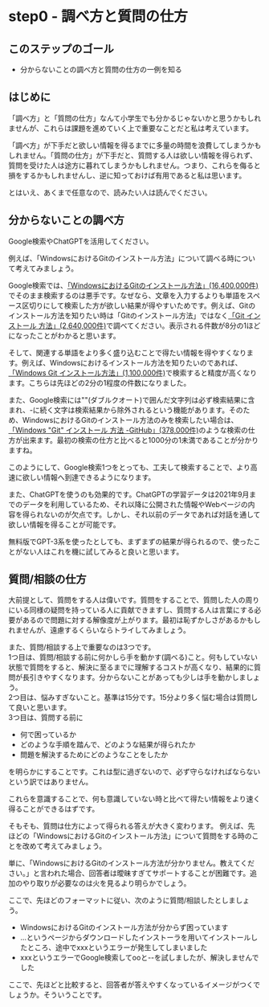 # step0 - 調べ方と質問の仕方
## このステップのゴール
- 分からないことの調べ方と質問の仕方の一例を知る

## はじめに
「調べ方」と「質問の仕方」なんて小学生でも分かるじゃないかと思うかもしれませんが、これらは課題を進めていく上で重要なことだと私は考えています。

「調べ方」が下手だと欲しい情報を得るまでに多量の時間を浪費してしまうかもしれません。「質問の仕方」が下手だと、質問する人は欲しい情報を得られず、質問を受けた人は途方に暮れてしまうかもしれません。つまり、これらを侮ると損をするかもしれませんし、逆に知っておけば有用であると私は思います。

とはいえ、あくまで任意なので、読みたい人は読んでください。

## 分からないことの調べ方
Google検索やChatGPTを活用してください。

例えば、「WindowsにおけるGitのインストール方法」について調べる時について考えてみましょう。

Google検索では、[「WindowsにおけるGitのインストール方法」(16,400,000件)](https://www.google.com/search?q=Git%E3%81%AE%E3%82%A4%E3%83%B3%E3%82%B9%E3%83%88%E3%83%BC%E3%83%AB%E6%96%B9%E6%B3%95)でそのまま検索するのは悪手です。なぜなら、文章を入力するよりも単語をスペース区切りにして検索した方が欲しい結果が得やすいためです。例えば、Gitのインストール方法を知りたい時は「Gitのインストール方法」ではなく[「Git インストール 方法」(2,640,000件)](https://www.google.com/search?q=Git+%E3%82%A4%E3%83%B3%E3%82%B9%E3%83%88%E3%83%BC%E3%83%AB+%E6%96%B9%E6%B3%95)で調べてください。表示される件数が8分の1ほどになったことがわかると思います。

そして、関連する単語をより多く盛り込むことで得たい情報を得やすくなります。例えば、Windowsにおけるインストール方法を知りたいのであれば、[「Windows Git インストール方法」(1,100,000件)](https://www.google.com/search?q=Windows%20Git%20%E3%82%A4%E3%83%B3%E3%82%B9%E3%83%88%E3%83%BC%E3%83%AB%E6%96%B9%E6%B3%95)で検索すると精度が高くなります。こちらは先ほどの2分の1程度の件数になりました。

また、Google検索には""(ダブルクオート)で囲んだ文字列は必ず検索結果に含まれ、-に続く文字は検索結果から除外されるという機能があります。そのため、WindowsにおけるGitのインストール方法のみを検索したい場合は、[「Windows "Git" インストール 方法 -GitHub」(378,000件)](https://www.google.com/search?q=Windows+%22Git%22+%E3%82%A4%E3%83%B3%E3%82%B9%E3%83%88%E3%83%BC%E3%83%AB%E6%96%B9%E6%B3%95+-GitHub)のような検索の仕方が出来ます。最初の検索の仕方と比べると1000分の1未満であることが分かりますね。

このようにして、Google検索1つをとっても、工夫して検索することで、より高速に欲しい情報へ到達できるようになります。

また、ChatGPTを使うのも効果的です。ChatGPTの学習データは2021年9月までのデータを利用しているため、それ以降に公開された情報やWebページの内容を得られないのが欠点です。しかし、それ以前のデータであれば対話を通して欲しい情報を得ることが可能です。

無料版でGPT-3系を使ったとしても、まずまずの結果が得られるので、使ったことがない人はこれを機に試してみると良いと思います。

## 質問/相談の仕方
大前提として、質問をする人は偉いです。質問をすることで、質問した人の周りにいる同様の疑問を持っている人に貢献できますし、質問する人は言葉にする必要があるので問題に対する解像度が上がります。最初は恥ずかしさがあるかもしれませんが、遠慮するくらいならトライしてみましょう。

また、質問/相談する上で重要なのは3つです。  
1つ目は、質問/相談する前に何かしら手を動かす(調べる)こと。何もしていない状態で質問をすると、解決に至るまでに理解するコストが高くなり、結果的に質問が長引きやすくなります。分からないことがあっても少しは手を動かしましょう。  
2つ目は、悩みすぎないこと。基準は15分です。15分より多く悩む場合は質問して良いと思います。  
3つ目は、質問する前に

- 何で困っているか
- どのような手順を踏んで、どのような結果が得られたか
- 問題を解決するためにどのようなことをしたか

を明らかにすることです。これは型に過ぎないので、必ず守らなければならないという訳ではありません。

これらを意識することで、何も意識していない時と比べて得たい情報をより速く得ることができるはずです。

そもそも、質問は仕方によって得られる答えが大きく変わります。
例えば、先ほどの「WindowsにおけるGitのインストール方法」について質問をする時のことを改めて考えてみましょう。

単に、「WindowsにおけるGitのインストール方法が分かりません。教えてください。」と言われた場合、回答者は曖昧すぎてサポートすることが困難です。追加のやり取りが必要なのは火を見るより明らかでしょう。

ここで、先ほどのフォーマットに従い、次のように質問/相談したとしましょう。
- WindowsにおけるGitのインストール方法が分からず困っています
- ...というページからダウンロードしたインストーラを用いてインストールしたところ、途中でxxxというエラーが発生してしまいました
- xxxというエラーでGoogle検索してooと--を試しましたが、解決しませんでした

ここで、先ほどと比較すると、回答者が答えやすくなっているイメージがつくでしょうか。そういうことです。
